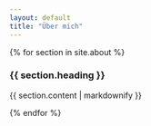 ```yaml
---
layout: default
title: "Über mich"
---
```

<main class="bg-cover" style="background-image: url({{ "/assets/images/background.png" | relative_url }})">
	<div class="max-w-4xl mx-auto bg-white px-4">
		{% for section in site.about %}
			<section class="mt-4 p-4 even:bg-black even:text-white">
				<h3 class="text-xl mb-2">{{ section.heading }}</h3>
				<p>{{ section.content | markdownify }}</p>
			</section>
		{% endfor %} 
	</div>
</main>
